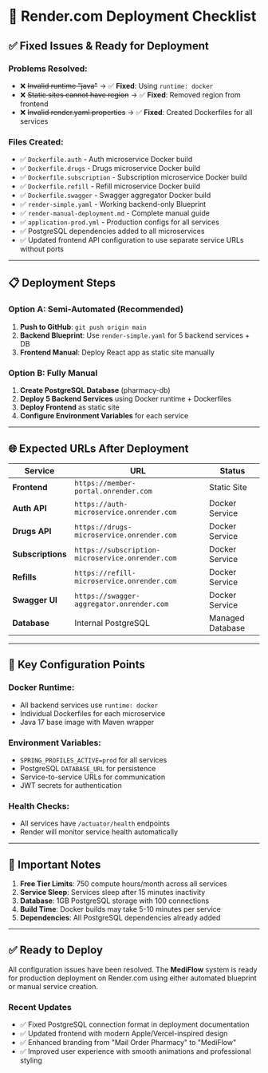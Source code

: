 # 🚀 Render.com Deployment Checklist

## ✅ Fixed Issues & Ready for Deployment

### **Problems Resolved:**

- ❌ ~~Invalid runtime "java"~~ → ✅ **Fixed**: Using `runtime: docker`
- ❌ ~~Static sites cannot have region~~ → ✅ **Fixed**: Removed region from frontend
- ❌ ~~Invalid render.yaml properties~~ → ✅ **Fixed**: Created Dockerfiles for all services

### **Files Created:**

- ✅ `Dockerfile.auth` - Auth microservice Docker build
- ✅ `Dockerfile.drugs` - Drugs microservice Docker build  
- ✅ `Dockerfile.subscription` - Subscription microservice Docker build
- ✅ `Dockerfile.refill` - Refill microservice Docker build
- ✅ `Dockerfile.swagger` - Swagger aggregator Docker build
- ✅ `render-simple.yaml` - Working backend-only Blueprint
- ✅ `render-manual-deployment.md` - Complete manual guide
- ✅ `application-prod.yml` - Production configs for all services
- ✅ PostgreSQL dependencies added to all microservices
- ✅ Updated frontend API configuration to use separate service URLs without ports

---

## 📋 Deployment Steps

### **Option A: Semi-Automated (Recommended)**

1. **Push to GitHub**: `git push origin main`
2. **Backend Blueprint**: Use `render-simple.yaml` for 5 backend services + DB
3. **Frontend Manual**: Deploy React app as static site manually

### **Option B: Fully Manual**

1. **Create PostgreSQL Database** (pharmacy-db)
2. **Deploy 5 Backend Services** using Docker runtime + Dockerfiles
3. **Deploy Frontend** as static site
4. **Configure Environment Variables** for each service

---

## 🌐 Expected URLs After Deployment

| Service | URL | Status |
|---------|-----|--------|
| **Frontend** | `https://member-portal.onrender.com` | Static Site |
| **Auth API** | `https://auth-microservice.onrender.com` | Docker Service |
| **Drugs API** | `https://drugs-microservice.onrender.com` | Docker Service |
| **Subscriptions** | `https://subscription-microservice.onrender.com` | Docker Service |
| **Refills** | `https://refill-microservice.onrender.com` | Docker Service |
| **Swagger UI** | `https://swagger-aggregator.onrender.com` | Docker Service |
| **Database** | Internal PostgreSQL | Managed Database |

---

## 🔧 Key Configuration Points

### **Docker Runtime:**

- All backend services use `runtime: docker`
- Individual Dockerfiles for each microservice
- Java 17 base image with Maven wrapper

### **Environment Variables:**

- `SPRING_PROFILES_ACTIVE=prod` for all services
- PostgreSQL `DATABASE_URL` for persistence
- Service-to-service URLs for communication
- JWT secrets for authentication

### **Health Checks:**

- All services have `/actuator/health` endpoints
- Render will monitor service health automatically

---

## 🚨 Important Notes

1. **Free Tier Limits**: 750 compute hours/month across all services
2. **Service Sleep**: Services sleep after 15 minutes inactivity
3. **Database**: 1GB PostgreSQL storage with 100 connections
4. **Build Time**: Docker builds may take 5-10 minutes per service
5. **Dependencies**: All PostgreSQL dependencies already added

---

## ✅ Ready to Deploy

All configuration issues have been resolved. The **MediFlow** system is ready for production deployment on Render.com using either automated blueprint or manual service creation.

### Recent Updates

- ✅ Fixed PostgreSQL connection format in deployment documentation
- ✅ Updated frontend with modern Apple/Vercel-inspired design
- ✅ Enhanced branding from "Mail Order Pharmacy" to "MediFlow"
- ✅ Improved user experience with smooth animations and professional styling
